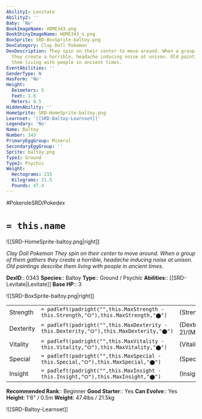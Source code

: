 ```yaml
---
Ability1: Levitate
Ability2: ''
Baby: 'No'
BookImageName: HOME343.png
BookShinyImageName: HOME343_s.png
BoxSprite: SRD-BoxSprite-baltoy.png
DexCategory: Clay Doll Pokemon
DexDescription: They spin on their center to move around. When a group of them gathers
  they create a horrible, headache inducing noise at unison. Old paintings describe
  them living with people in ancient times.
EventAbilities: ''
GenderType: N
HasForm: 'No'
Height:
  Deimeters: 5
  Feet: 1.6
  Meters: 0.5
HiddenAbility: ''
HomeSprite: SRD-HomeSprite-baltoy.png
Learnset: '[[SRD-Baltoy-Learnset]]'
Legendary: 'No'
Name: Baltoy
Number: 343
PrimaryEggGroup: Mineral
SecondaryEggGroup: ''
Sprite: baltoy.png
Type1: Ground
Type2: Psychic
Weight:
  Hectograms: 215
  Kilograms: 21.5
  Pounds: 47.4
---
```


#PokeroleSRD/Pokedex

# `= this.name`

![[SRD-HomeSprite-baltoy.png|right]]

*Clay Doll Pokemon*
*They spin on their center to move around. When a group of them gathers they create a horrible, headache inducing noise at unison. Old paintings describe them living with people in ancient times.*

**DexID**:: 0343
**Species**:: Baltoy
**Type**:: Ground / Psychic
**Abilities**:: [[SRD-Levitate|Levitate]]
**Base HP**:: 3

![[SRD-BoxSprite-baltoy.png|right]]

|           |                                                                                        |                                          |
| --------- | -------------------------------------------------------------------------------------- | ---------------------------------------- |
| Strength  | `= padleft(padright("",this.MaxStrength - this.Strength,"⭘"),this.MaxStrength,"⬤")`    | (Strength::1)/(MaxStrength::3)   |
| Dexterity | `= padleft(padright("",this.MaxDexterity - this.Dexterity,"⭘"),this.MaxDexterity,"⬤")` | (Dexterity:: 2)/(MaxDexterity::4) |
| Vitality  | `= padleft(padright("",this.MaxVitality - this.Vitality,"⭘"),this.MaxVitality,"⬤")`    | (Vitality::2)/(MaxVitality::4)   |
| Special   | `= padleft(padright("",this.MaxSpecial - this.Special,"⭘"),this.MaxSpecial,"⬤")`       | (Special::1)/(MaxSpecial::3)     |
| Insight   | `= padleft(padright("",this.MaxInsight - this.Insight,"⭘"),this.MaxInsight,"⬤")`       | (Insight::2)/(MaxInsight::5)     |

**Recommended Rank**:: Beginner
**Good Starter**:: Yes
**Can Evolve**:: Yes
**Height**: 1'6" / 0.5m
**Weight**: 47.4lbs / 21.5kg

![[SRD-Baltoy-Learnset]]